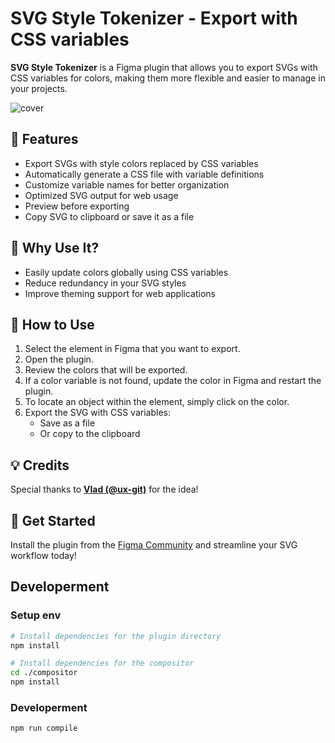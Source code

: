 # SVG Style Tokenizer - Export with CSS variables

**SVG Style Tokenizer** is a Figma plugin that allows you to export SVGs with CSS variables for colors, making them more flexible and easier to manage in your projects.

![cover](cover.png)

## 🚀 Features

- Export SVGs with style colors replaced by CSS variables
- Automatically generate a CSS file with variable definitions
- Customize variable names for better organization
- Optimized SVG output for web usage
- Preview before exporting
- Copy SVG to clipboard or save it as a file

## 🎯 Why Use It?

- Easily update colors globally using CSS variables
- Reduce redundancy in your SVG styles
- Improve theming support for web applications

## 📌 How to Use

1. Select the element in Figma that you want to export.
2. Open the plugin.
3. Review the colors that will be exported.
4. If a color variable is not found, update the color in Figma and restart the plugin.
5. To locate an object within the element, simply click on the color.
6. Export the SVG with CSS variables:
   - Save as a file
   - Or copy to the clipboard


## 💡 Credits  
Special thanks to [**Vlad (@ux-git)**](https://github.com/ux-git) for the idea!  


## 🔗 Get Started

Install the plugin from the [Figma Community]() and streamline your SVG workflow today!



## Developerment

### Setup env
```bash
# Install dependencies for the plugin directory
npm install

# Install dependencies for the compositor
cd ./compositor
npm install
```

### Developerment

```bash
npm run compile
```
